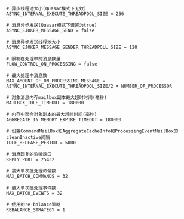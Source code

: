 
	# 异步线程池大小(Quasar模式下无效)
	ASYNC_INTERNAL_EXECUTE_THREADPOOL_SIZE = 256
	
	# 消息异步发送(Quasar模式下请置为true)
	ASYNC_EJOKER_MESSAGE_SEND = false
	
	# 消息异步发送线程池大小
	ASYNC_EJOKER_MESSAGE_SENDER_THREADPOLL_SIZE = 128
	
	# 限制在处理中的消息数量
	FLOW_CONTROL_ON_PROCESSING = false
	
	# 最大处理中消息数
	MAX_AMOUNT_OF_ON_PROCESSING_MESSAGE = ASYNC_INTERNAL_EXECUTE_THREADPOOL_SIZE/2 + NUMBER_OF_PROCESSOR
			
	# 对象消息内存mailbox副本最大超时时间(毫秒)
	MAILBOX_IDLE_TIMEOUT = 180000
			
	# 内存中聚合对象副本的最大超时时间(毫秒)
	AGGREGATE_IN_MEMORY_EXPIRE_TIMEOUT = 180000
	
	# 设置CommandMailBox和AggregateCacheInfo和ProcessingEventMailBox的cleanInactive间隔 
	IDLE_RELEASE_PERIOD = 5000
			
	# 消息回复的监听端口
	REPLY_PORT = 25432
	
	# 最大单次批处理命令数
	MAX_BATCH_COMMANDS = 32
			
	# 最大单次批处理事件数
	MAX_BATCH_EVENTS = 32
	
	# 使用的re-balance策略
	REBALANCE_STRATEGY = 1

